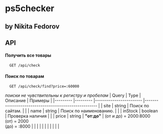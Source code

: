# ps5checker
## by Nikita Fedorov

## API

#### Получить все товары

```http
  GET /api/check
```

#### Поиск по товарам

```http
  GET /api/check/find?price=:60000
```
_поиски не чувствительны к регистру и пробелам_
| Query   	| Type    	| Описание               	| Примеры                                              	|
|---------	|---------	|------------------------	|------------------------------------------------------	|
| site    	| string  	| Поиск по сайтам.       	|                                                      	|
| name    	| string  	| Поиск по наименованию. 	|                                                      	|
| inStock 	| boolean 	| Проверка наличия       	|                                                      	|
| price   	| string  	| **"от:до"**            	| (от и до) = 2000:8000<br>(от) = 2000<br>(до) = :8000 	|
|         	|         	|                        	|                                                      	|
|         	|         	|                        	|                                                      	|